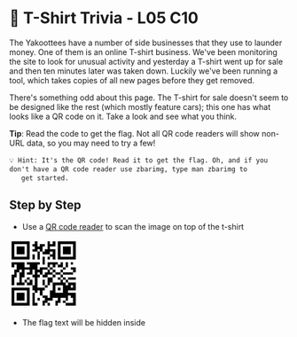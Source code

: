 # 👕 T-Shirt Trivia - L05 C10

The Yakoottees have a number of side businesses that they use to launder money. One of them is an online T-shirt business. We've been monitoring the site to look for unusual activity and yesterday a T-shirt went up for sale and then ten minutes later was taken down. Luckily we've been running a tool, which takes copies of all new pages before they get removed.

There's something odd about this page. The T-shirt for sale doesn't seem to be designed like the rest (which mostly feature cars); this one has what looks like a QR code on it. Take a look and see what you think.

**Tip**: Read the code to get the flag. Not all QR code readers will show non-URL data, so you may need to try a few!

```
💡 Hint: It's the QR code! Read it to get the flag. Oh, and if you don't have a QR code reader use zbarimg, type man zbarimg to
   get started.
```

## Step by Step

- Use a [QR code reader](https://dnschecker.org/qr-code-scanner.php) to scan the image on top of the t-shirt

![image of the QR code](/assets/tshirttrivia1.jpg)

- The flag text will be hidden inside

